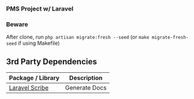### PMS Project w/ Laravel

### Beware
After clone, run `php artisan migrate:fresh --seed` (or `make migrate-fresh-seed` if using Makefile)

## 3rd Party Dependencies 
Package / Library            | Description
-----------------------------|-------------
[Laravel Scribe](https://scribe.knuckles.wtf/laravel) | Generate Docs
